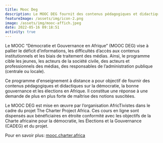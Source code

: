 ```yaml
---
title: Mooc Deg
description: Le MOOC DEG fournit des contenus pédagogiques et didactiques sur la démocratie, la bonne gouvernance et les élections en Afrique
featureImage: /assets/img/icon-2.png
image: /assets/img/mooc-affich.jpeg
date: 2022-05-16 09:18:51
activity: true
---
```

Le MOOC “Démocratie et Gouvernance en Afrique” (MOOC DEG) vise à pallier le déficit d’informations, les difficultés d’accès aux contenus institutionnels et les biais de traitement des médias. Ainsi, le programme cible les jeunes, les acteurs de la société civile, des acteurs et professionnels des médias, des responsables de l’administration publique (centrale ou locale).

Ce programme d'enseignement à distance a pour objectif de fournir des contenus pédagogiques et didactiques sur la démocratie, la bonne gouvernance et les élections en Afrique. Il constitue une réponse à une demande de plus en plus forte de maîtrise des notions suscitées.

Le MOOC DEG est mise en œuvre par l’organisation AfricTivistes dans le cadre du projet The Charter Project Africa. Ces cours en ligne sont dispensés aux bénéficiaires en étroite conformité avec les objectifs de la Charte africaine pour la démocratie, les Élections et la Gouvernance (CADEG) et du projet.

Pour en savoir plus: [mooc.charter.africa]([https://mooc.charter.africa])
